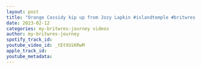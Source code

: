 ```yaml
---
layout: post
title: "Orange Cassidy kip up from Jozy Lapkin #islandtemple #britwres #wrestlingtraining"
date: 2023-02-12
categories: my-britwres-journey videos
author: my-britwres-journey
spotify_track_id: 
youtube_video_id: _tEtXUiKRwM
apple_track_id: 
youtube_metadata: 
---
```

